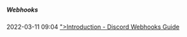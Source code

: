 #####  Webhooks

2022-03-11 09:04 [&quot;&gt;Introduction - Discord Webhooks Guide](https://birdie0.github.io/discord-webhooks-guide/)



